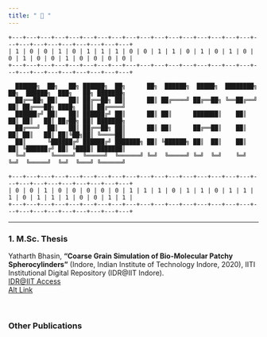 ```yaml
---
title: " 📜 "
---
```


```goat
+---+---+---+---+---+---+---+---+---+---+---+---+---+---+---+---+---+---+---+---+---+---+---+---+---+---+
| 1 | 0 | 0 | 1 | 0 | 1 | 1 | 1 | 0 | 0 | 1 | 1 | 0 | 1 | 0 | 1 | 0 | 0 | 1 | 0 | 0 | 1 | 0 | 0 | 0 | 0 |
+---+---+---+---+---+---+---+---+---+---+---+---+---+---+---+---+---+---+---+---+---+---+---+---+---+---+

  ██████╗  ██╗   ██╗ ██████╗  ██╗      ██╗  ██████╗  █████╗  ████████╗ ██╗  ██████╗  ███╗   ██╗ ███████╗
  ██╔══██╗ ██║   ██║ ██╔══██╗ ██║      ██║ ██╔════╝ ██╔══██╗ ╚══██╔══╝ ██║ ██╔═══██╗ ████╗  ██║ ██╔════╝
  ██████╔╝ ██║   ██║ ██████╔╝ ██║      ██║ ██║      ███████║    ██║    ██║ ██║   ██║ ██╔██╗ ██║ ███████╗
  ██╔═══╝  ██║   ██║ ██╔══██╗ ██║      ██║ ██║      ██╔══██║    ██║    ██║ ██║   ██║ ██║╚██╗██║ ╚════██║
  ██║      ╚██████╔╝ ██████╔╝ ███████╗ ██║ ╚██████╗ ██║  ██║    ██║    ██║ ╚██████╔╝ ██║ ╚████║ ███████║
  ╚═╝       ╚═════╝  ╚═════╝  ╚══════╝ ╚═╝  ╚═════╝ ╚═╝  ╚═╝    ╚═╝    ╚═╝  ╚═════╝  ╚═╝  ╚═══╝ ╚══════╝

+---+---+---+---+---+---+---+---+---+---+---+---+---+---+---+---+---+---+---+---+---+---+---+---+---+---+
| 0 | 0 | 1 | 0 | 0 | 0 | 0 | 0 | 1 | 1 | 1 | 0 | 1 | 1 | 0 | 1 | 1 | 1 | 0 | 1 | 1 | 1 | 0 | 0 | 1 | 1 |
+---+---+---+---+---+---+---+---+---+---+---+---+---+---+---+---+---+---+---+---+---+---+---+---+---+---+
```
---

### 1. M.Sc. Thesis

Yatharth Bhasin, **“Coarse Grain Simulation of Bio-Molecular Patchy Spherocylinders”** (Indore, Indian Institute of Technology Indore, 2020), IITI Institutional Digital Repository (IDR@IIT Indore). \
[IDR@IIT Access](http://dspace.iiti.ac.in:8080/jspui/handle/123456789/2556) \
[Alt Link](https://www.dropbox.com/s/e2ense80omagtje/Thesis_1803151024_Yatharth_FinalCopy.pdf?dl=0)

<p>&nbsp;</p>

### Other Publications

